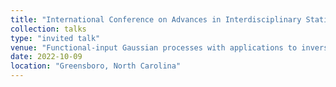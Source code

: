 ```yaml
---
title: "International Conference on Advances in Interdisciplinary Statistics and Combinatorics (AISC) 2022"
collection: talks
type: "invited talk"
venue: "Functional-input Gaussian processes with applications to inverse scattering problems"
date: 2022-10-09
location: "Greensboro, North Carolina"
---
```

